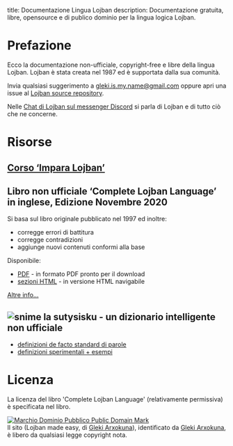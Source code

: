 title: Documentazione Lingua Lojban
description: Documentazione gratuita, libre, opensource e di publico dominio per la lingua logica Lojban.

# Prefazione

Ecco la documentazione non-ufficiale, copyright-free e libre della lingua Lojban. Lojban è stata creata nel 1987 ed è supportata dalla sua comunità.

Invia qualsiasi suggerimento a [gleki.is.my.name@gmail.com](mailto:gleki.is.my.name@gmail.com) oppure apri una issue al [Lojban source repository](https://github.com/la-lojban/lojban-made-easy/issues).

Nelle [Chat di Lojban sul messenger Discord](https://discord.gg/wasp5fj) si parla di Lojban e di tutto ciò che ne concerne.
 
# Risorse

## [Corso ‘Impara Lojban’](/books/learn-lojban)

## Libro non ufficiale ‘Complete Lojban Language’ in inglese, Edizione Novembre 2020

Si basa sul libro originale pubblicato nel 1997 ed inoltre:

* corregge errori di battitura 
* corregge contradizioni
* aggiunge nuovi contenuti conformi alla base

Disponibile:

* [PDF](/cll/uncll-1.2.12/cll.pdf) - in formato PDF pronto per il download
* [sezioni HTML](/cll/uncll-1.2.12/xhtml_section_chunks/) - in versione HTML navigabile
<!-- * [EPUB](/cll/uncll-1.2.12/cll.epub) - as an EPUB book -->

[Altre info...](/articles/complete-lojban-language)

## ![snime](https://la-lojban.github.io/sutysisku/pixra/snime.svg) la sutysisku - un dizionario intelligente non ufficiale

* [definizioni de facto standard di parole](https://la-lojban.github.io/sutysisku/en/#seskari=cnano&sisku=coi_munje)
* [definizioni sperimentali + esempi](https://la-lojban.github.io/sutysisku/jb/#seskari=cnano&sisku=coi_munje)

# Licenza

La licenza del libro 'Complete Lojban Language' (relativamente permissiva) è specificata nel libro.

<p xmlns:dct="https://purl.org/dc/terms/">
<a rel="license" href="http://creativecommons.org/publicdomain/mark/1.0/">
<img src="https://i.creativecommons.org/p/mark/1.0/88x31.png"
     style="border-style: none;" alt="Marchio Dominio Pubblico Public Domain Mark" />
</a>
<br />
Il sito (<span property="dct:title">Lojban made easy</span>, di <a href="https://lojban.pw" rel="dct:creator"><span property="dct:title">Gleki Arxokuna</span></a>), identificato da <a href="https://lojban.pw" rel="dct:publisher"><span property="dct:title">Gleki Arxokuna</span></a>, è libero da qualsiasi legge copyright nota.
</p>
